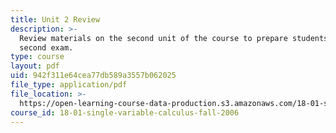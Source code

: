 ```yaml
---
title: Unit 2 Review
description: >-
  Review materials on the second unit of the course to prepare students for the
  second exam.
type: course
layout: pdf
uid: 942f311e64cea77db589a3557b062025
file_type: application/pdf
file_location: >-
  https://open-learning-course-data-production.s3.amazonaws.com/18-01-single-variable-calculus-fall-2006/942f311e64cea77db589a3557b062025_unit2_review.pdf
course_id: 18-01-single-variable-calculus-fall-2006
---
```

